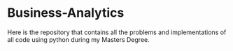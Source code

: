 # Business-Analytics
Here is the repository that contains all the problems and implementations of all code using python during my Masters Degree.
